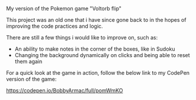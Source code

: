 
My version of the Pokemon game "Voltorb flip"

This project was an old one that i have since gone back to in the hopes of improving the code practices and logic.

There are still a few things i would like to improve on, such as:

 - An ability to make notes in the corner of the boxes, like in Sudoku
 - Changing the background dynamically on clicks and being able to reset them again

For a quick look at the game in action, follow the below link to my CodePen version of the game:

https://codepen.io/BobbyArmac/full/pomWmKO 
